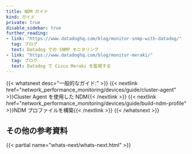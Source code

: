 ```yaml
---
title: NDM ガイド
kind: ガイド
private: true
disable_sidebar: true
further_reading:
- link: "https://www.datadoghq.com/blog/monitor-snmp-with-datadog/"
  tag: ブログ
  text: Datadog での SNMP モニタリング
- link: "https://www.datadoghq.com/blog/monitor-meraki/"
  tag: ブログ
  text: Datadog で Cisco Meraki を監視する
---
```


{{< whatsnext desc="一般的なガイド:" >}}
    {{< nextlink href="network_performance_monitoring/devices/guide/cluster-agent" >}}Cluster Agent を使用した NDM{{< /nextlink >}} 
   {{< nextlink href="network_performance_monitoring/devices/guide/build-ndm-profile" >}}NDM プロファイルを構築{{< /nextlink >}}
{{< /whatsnext >}}

## その他の参考資料

{{< partial name="whats-next/whats-next.html" >}}
